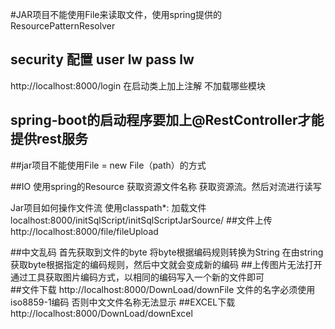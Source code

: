 #JAR项目不能使用File来读取文件，使用spring提供的ResourcePatternResolver
## security   配置 user lw pass lw
  http://localhost:8000/login
  在启动类上加上注解  不加载哪些模块
## spring-boot的启动程序要加上@RestController才能提供rest服务
  
##jar项目不能使用File    = new  File（path）的方式

##IO  使用spring的Resource 获取资源文件名称  获取资源流。然后对流进行读写

  Jar项目如何操作文件流
  使用classpath*:  加载文件
  localhost:8000/initSqlScript/initSqlScriptJarSource/
##文件上传  http://localhost:8000/file/fileUpload

##中文乱码
  首先获取到文件的byte  将byte根据编码规则转换为String 
  在由string获取byte根据指定的编码规则，然后中文就会变成新的编码 
##上传图片无法打开
   通过工具获取图片编码方式，以相同的编码写入一个新的文件即可  
##文件下载  http://localhost:8000/DownLoad/downFile
  文件的名字必须使用iso8859-1编码  否则中文文件名称无法显示
##EXCEL下载    http://localhost:8000/DownLoad/downExcel
  
  

